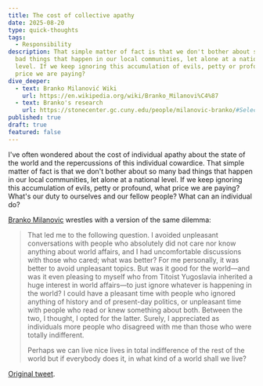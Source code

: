 ```yaml
---
title: The cost of collective apathy
date: 2025-08-20
type: quick-thoughts
tags:
  - Responsibility
description: That simple matter of fact is that we don't bother about so many
  bad things that happen in our local communities, let alone at a national
  level. If we keep ignoring this accumulation of evils, petty or profound, what
  price we are paying?
dive_deeper:
  - text: Branko Milanović Wiki
    url: https://en.wikipedia.org/wiki/Branko_Milanovi%C4%87
  - text: Branko's research
    url: https://stonecenter.gc.cuny.edu/people/milanovic-branko/#SelectedWorks
published: true
draft: true
featured: false
---
```

I've often wondered about the cost of individual apathy about the state of the world and the repercussions of this individual cowardice. That simple matter of fact is that we don't bother about so many bad things that happen in our local communities, let alone at a national level. If we keep ignoring this accumulation of evils, petty or profound, what price we are paying? What's our duty to ourselves and our fellow people? What can an individual do?

[Branko Milanovic](https://open.substack.com/pub/branko2f7/p/a-view-of-the-world?utm_source=share&utm_medium=android&r=1eft5) wrestles with a version of the same dilemma:

> That led me to the following question. I avoided unpleasant conversations with people who absolutely did not care nor know anything about world affairs, and I had uncomfortable discussions with those who cared; what was better? For me personally, it was better to avoid unpleasant topics. But was it good for the world—and was it even pleasing to myself who from Titoist Yugoslavia inherited a huge interest in world affairs—to just ignore whatever is happening in the world? I could have a pleasant time with people who ignored anything of history and of present-day politics, or unpleasant time with people who read or knew something about both. Between the two, I thought, I opted for the latter. Surely, I appreciated as individuals more people who disagreed with me than those who were totally indifferent.
> 
> Perhaps we can live nice lives in total indifference of the rest of the world but if everybody does it, in what kind of a world shall we live?

[Original tweet](https://x.com/BrankoMilan/status/1957991560705917330).